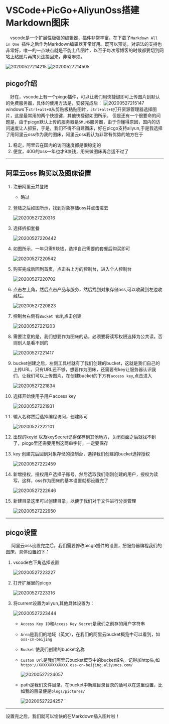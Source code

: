 # VSCode+PicGo+AliyunOss搭建Markdown图床

&emsp;vscode是一个扩展性极强的编辑器，插件非常丰富，在下载了`Markdown All in One
`插件之后作为Markdown编辑器非常好用。既可以预览，对语法的支持也非常好，唯一的一点缺点就是不能上传图片，以至于每次写博客的时候都要切到网站上粘图片再拷贝连接回来，非常麻烦。

![20200527214215](https://cdn.jsdelivr.net/gh/leiyu1997/PicBed@master/blogs/pictures/20200527214215.png)
![20200527214505](https://cdn.jsdelivr.net/gh/leiyu1997/PicBed@master/blogs/pictures/20200527214505.png)

## picgo介绍
&emsp;好在，vscode上有一个picgo插件，可以让我们用快捷键即可上传图片到默认的免费服务器，具体的使用方法是，安装完成后：
![20200527215147](https://cdn.jsdelivr.net/gh/leiyu1997/PicBed@master/blogs/pictures/20200527215147.png)
windows下`ctrl+alt+U`从剪贴板粘贴图片，`ctrl+alt+E`打开资源管理器选择图片，这是最常用的两个快捷键，其他快捷键如图所示。
但是还有一个很要命的问题是，由于picgo默认上传的服务器是`SM.MS`服务器，由于你懂得原因，国内的访问速度让人抓狂，于是，我们不得不自建图床，好在picgo支持aliyun,于是我选择了用阿里云oss作为我的图床，阿里云oss我认为非常有优势的地方在于

1. 稳定，阿里云在国内的访问速度都是很稳定的
2. 便宜，40G的oss一年也才9块钱，用来做图床再合适不过了

--- 


## 阿里云oss 购买以及图床设置

1. 注册阿里云并登陆
    - 略过
2. 登陆之后如图所示，找到对象存储oss并点击进去

   ![20200527220316](https://cdn.jsdelivr.net/gh/leiyu1997/PicBed@master/blogs/pictures/20200527220316.png)

3. 选择折扣套餐

    ![20200527220442](https://cdn.jsdelivr.net/gh/leiyu1997/PicBed@master/blogs/pictures/20200527220442.png)

4. 如图所示，一年只需9块钱，选择自己需要的套餐后购买即可
   
   ![20200527220542](https://cdn.jsdelivr.net/gh/leiyu1997/PicBed@master/blogs/pictures/20200527220542.png)

5. 购买完成后回到首页，点击右上方的控制台，进入个人控制台

    ![20200527220702](https://cdn.jsdelivr.net/gh/leiyu1997/PicBed@master/blogs/pictures/20200527220702.png)

6. 点击左上角，然后点击产品与服务，然后找到对象存储oss,可以收藏到左边收藏栏。
    
    ![20200527220823](https://cdn.jsdelivr.net/gh/leiyu1997/PicBed@master/blogs/pictures/20200527220823.png)

7. 控制台右侧有`Bucket 管理`,点击创建

    ![20200527221203](https://cdn.jsdelivr.net/gh/leiyu1997/PicBed@master/blogs/pictures/20200527221203.png)

8. 需要注意的是，我们想要作为图床的话，必须要将读写权限选择为公共读，否则别人是看不到的
   
   ![20200527221417](https://cdn.jsdelivr.net/gh/leiyu1997/PicBed@master/blogs/pictures/20200527221417.png)

9. bucket创建之后，左侧工具栏就有了我们创建的bucket，这就是我们自己的上传URL，只有URL还不够，想要作为图床，还需要有key让服务器认识我们，让我们可以上传图片，在创建bucket的下方有`access key`,点击进入
    
    ![20200527221834](https://cdn.jsdelivr.net/gh/leiyu1997/PicBed@master/blogs/pictures/20200527221834.png)

10. 选择开始使用子用户access key

    ![20200527221931](https://cdn.jsdelivr.net/gh/leiyu1997/PicBed@master/blogs/pictures/20200527221931.png)

11. 输入名称然后选择编程访问，创建即可
    
    ![20200527222101](https://cdn.jsdelivr.net/gh/leiyu1997/PicBed@master/blogs/pictures/20200527222101.png)

12. 出现的keyid 以及keySecret记得保存到其他地方，关闭页面之后就找不到了，picgo里还需要用到这两串字符，一定要保存

13. key 创建完后回到对象存储的控制台，选择我们创建的bucket选择授权
    
    ![20200527222459](https://cdn.jsdelivr.net/gh/leiyu1997/PicBed@master/blogs/pictures/20200527222459.png)

14. 新增授权，授权用户选择子账号，然后选取我们刚刚创建的用户，授权为读写，这样，oss作为图床的基本设置就都设置完了
    
    ![20200527222646](https://cdn.jsdelivr.net/gh/leiyu1997/PicBed@master/blogs/pictures/20200527222646.png)

15. 新建目录这里可以创建目录，以便于我们对于文件进行分类管理

    ![20200527222950](https://cdn.jsdelivr.net/gh/leiyu1997/PicBed@master/blogs/pictures/20200527222950.png)

---

## picgo设置

&emsp; 阿里云oss设置完之后，我们需要修改picgo插件的设置，把服务器编程我们的图床，具体设置如下：

1. vscode右下角选择设置

    ![20200527223227](https://cdn.jsdelivr.net/gh/leiyu1997/PicBed@master/blogs/pictures/20200527223227.png)

2. 打开扩展里的picgo

    ![20200527223316](https://cdn.jsdelivr.net/gh/leiyu1997/PicBed@master/blogs/pictures/20200527223316.png)

3. 将current设置为aliyun,其他具体设置为：

    ![20200527223444](https://cdn.jsdelivr.net/gh/leiyu1997/PicBed@master/blogs/pictures/20200527223444.png)

    - `Access Key ID`和`Access Key Secret`是我们之前存的用户字符串
    - `Area`是我们的地域（英文），在我们的阿里云bucket概览中可以看到，如`oss-cn-beijing`
    - `Bucket` 使我们创建的bucket名称
    - `Custom Url`是我们阿里云bucket概览中的bucket域名，记得加http头,如` https://XXXXXXXXXXXXX.oss-cn-beijing.aliyuncs.com/`
        
        ![20200527224057](https://cdn.jsdelivr.net/gh/leiyu1997/PicBed@master/blogs/pictures/20200527224057.png)
    - path是我们文件目录，在bucket中新建目录目录的话可以在这里设置，比如我的目录便是`blogs/pictures/`

        ![20200527224257](https://cdn.jsdelivr.net/gh/leiyu1997/PicBed@master/blogs/pictures/20200527224257.png)
`

---

设置完之后，我们就可以愉快的在Markdown插入图片啦！
